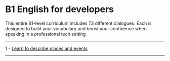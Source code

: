 # B1 English for developers

This entire B1-level curriculum includes 73 different dialogues. Each is designed to build your vocabulary and boost your confidence when speaking in a professional tech setting

---

1 - [Learn to describe places and events](https://github.com/eugenia1984/english/blob/main/b1-english-for-developers/1-learn-to-describe-places-and-events.md)

---
